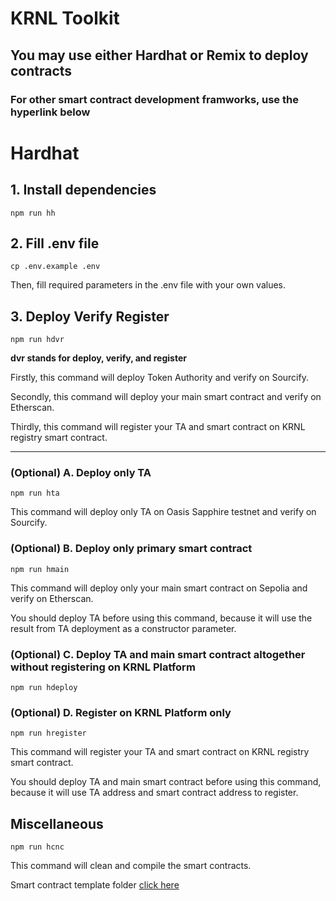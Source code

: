 # KRNL Toolkit


## You may use either Hardhat or Remix to deploy contracts

### For other smart contract development framworks, use the hyperlink below

# Hardhat

## 1. Install dependencies

```shell
npm run hh
```

## 2. Fill .env file

```shell
cp .env.example .env
```

Then, fill required parameters in the .env file with your own values.

## 3. Deploy Verify Register

```shell
npm run hdvr
```
**dvr stands for deploy, verify, and register**

Firstly, this command will deploy Token Authority and verify on Sourcify.

Secondly, this command will deploy your main smart contract and verify on Etherscan.

Thirdly, this command will register your TA and smart contract on KRNL registry smart contract.

---

### (Optional) A. Deploy only TA

```shell
npm run hta
```

This command will deploy only TA on Oasis Sapphire testnet and verify on Sourcify.

### (Optional) B. Deploy only primary smart contract

```shell
npm run hmain
```

This command will deploy only your main smart contract on Sepolia and verify on Etherscan.

You should deploy TA before using this command, because it will use the result from TA deployment as a constructor parameter.

### (Optional) C. Deploy TA and main smart contract altogether without registering on KRNL Platform

```shell
npm run hdeploy
```

### (Optional) D. Register on KRNL Platform only

```shell
npm run hregister
```

This command will register your TA and smart contract on KRNL registry smart contract.

You should deploy TA and main smart contract before using this command, because it will use TA address and smart contract address to register.

## Miscellaneous

```shell
npm run hcnc
```

This command will clean and compile the smart contracts.

Smart contract template folder [click here](https://github.com/KRNL-Labs/krnl-toolkit/tree/main/smart-contracts/hardhat/contracts)
